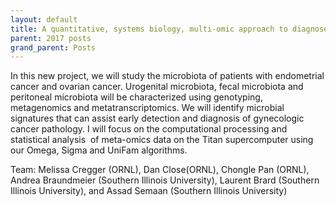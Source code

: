 ```yaml
---
layout: default
title: A quantitative, systems biology, multi-omic approach to diagnose and predict response to treatment for gynecologic cancers
parent: 2017 posts
grand_parent: Posts
---
```

In this new project, we will study the microbiota of patients with endometrial cancer and ovarian cancer. Urogenital microbiota, fecal microbiota and peritoneal microbiota will be characterized using genotyping, metagenomics and metatranscriptomics. We will identify microbial signatures that can assist early detection and diagnosis of gynecologic cancer pathology. I will focus on the computational processing and statistical analysis  of meta-omics data on the Titan supercomputer using our Omega, Sigma and UniFam algorithms.

Team: Melissa Cregger (ORNL), Dan Close(ORNL), Chongle Pan (ORNL), Andrea Braundmeier (Southern Illinois University), Laurent Brard (Southern Illinois University), and Assad Semaan (Southern Illinois University)
